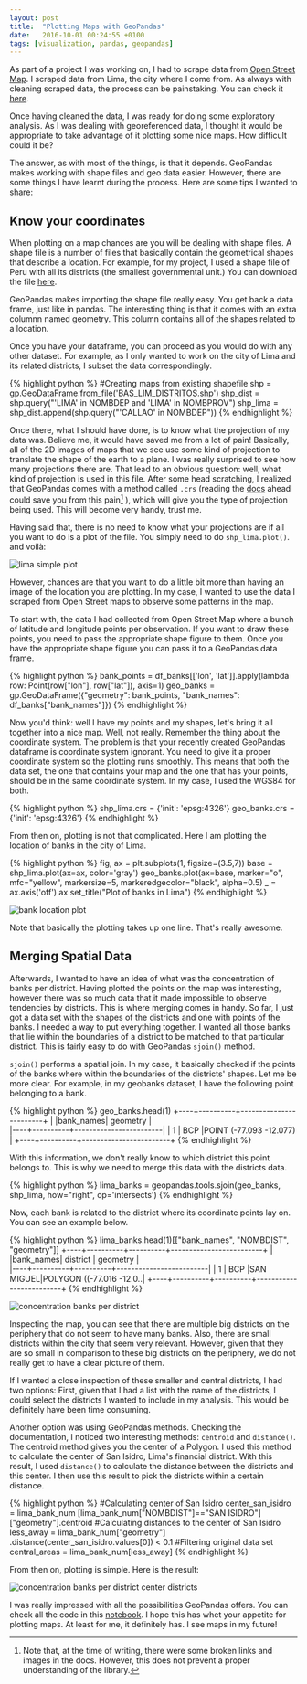 ```yaml
---
layout: post
title:  "Plotting Maps with GeoPandas"
date:   2016-10-01 00:24:55 +0100
tags: [visualization, pandas, geopandas]
---
```


As part of a project I was working on, I had to scrape data from [Open Street Map](http://www.openstreetmap.org/#map=12/-11.9036/-77.1221). I scraped data from Lima, the city where I come from. As always with cleaning scraped data, the process can be painstaking. You can check it [here](https://github.com/jlcoto/Udacity/blob/master/data_wrangling/Open_Street_project/Open_street_lima_project/Project_Lima.ipynb). 

Once having cleaned the data, I was ready for doing some exploratory analysis. As I was dealing with georeferenced data, I thought it would be appropriate to take advantage of it plotting some nice maps. How difficult could it be?

The answer, as with most of the things, is that it depends. GeoPandas makes working with shape files and geo data easier. However, there are some things I have learnt during the process. Here are some tips I wanted to share:

## Know your coordinates

When plotting on a map chances are you will be dealing with shape files. A shape file is a number of files that basically contain the geometrical shapes that describe a location. For example, for my project, I used a shape file of Peru with all its districts (the smallest governmental unit.) You can download the file [here](http://www.geogpsperu.com/2014/03/base-de-datos-peru-shapefile-shp-minam.html). 

GeoPandas makes importing the shape file really easy. You get back a data frame, just like in pandas. The interesting thing is that it comes with an extra columnn named geometry. This column contains all of the shapes related to a location. 

Once you have your dataframe, you can proceed as you would do with any other dataset. For example, as I only wanted to work on the city of Lima and its related districts, I subset the data correspondingly. 

{% highlight python %}
#Creating maps from existing shapefile
shp = gp.GeoDataFrame.from_file('BAS_LIM_DISTRITOS.shp')
shp_dist = shp.query("'LIMA' in NOMBDEP and 
                      'LIMA' in NOMBPROV")
shp_lima = shp_dist.append(shp.query("'CALLAO' in NOMBDEP"))
{% endhighlight %}

Once there, what I should have done, is to know what the projection of my data was. Believe me, it would have saved me from a lot of pain! Basically, all of the 2D images of maps that we see use some kind of projection to translate the shape of the earth to a plane. I was really surprised to see how many projections there are. That lead to an obvious question: well, what kind of projection is used in this file. After some head scratching, I realized that GeoPandas comes with a method called `.crs` (reading the [docs](http://geopandas.org/) ahead could save you from this pain[^footnote]
), which will give you the type of projection being used. This will become very handy, trust me.

Having said that, there is no need to know what your projections are if all you want to do is a plot of the file. You simply need to do `shp_lima.plot()`. and voilà:

<img src="/img/lima_simple_plot.png" alt="lima simple plot" class="image-post image-thin"> 

However, chances are that you want to do a little bit more than having an image of the location you are plotting. In my case, I wanted to use the data I scraped from Open Street maps to observe some patterns in the map. 

To start with, the data I had collected from Open Street Map where a bunch of latitude and longitude points per observation. If you want to draw these points, you need to pass the appropriate shape figure to them. Once you have the appropriate shape figure you can pass it to a GeoPandas data frame. 

{% highlight python %}
bank_points = df_banks[['lon', 'lat']].apply(lambda row: 
              Point(row["lon"], row["lat"]), axis=1)
geo_banks = gp.GeoDataFrame({"geometry": bank_points, 
			"bank_names": df_banks["bank_names"]})
{% endhighlight %}

Now you'd think: well I have my points and my shapes, let's bring it all together into a nice map. Well, not really. Remember the thing about the coordinate system. The problem is that your recently created GeoPandas dataframe is coordinate system ignorant. You need to give it a proper coordinate system so the plotting runs smoothly. This means that both the data set, the one that contains your map and the one that has your points, should be in the same coordinate system. In my case, I used the WGS84 for both. 

{% highlight python %}
shp_lima.crs = {'init': 'epsg:4326'}
geo_banks.crs = {'init': 'epsg:4326'}
{% endhighlight %}

From then on, plotting is not that complicated. Here I am plotting the location of banks in the city of Lima. 

{% highlight python %}
fig, ax = plt.subplots(1, figsize=(3.5,7))
base = shp_lima.plot(ax=ax, color='gray')
             geo_banks.plot(ax=base, marker="o", 
             mfc="yellow", markersize=5, 
             markeredgecolor="black", alpha=0.5)
_ = ax.axis('off')
ax.set_title("Plot of banks in Lima")
{% endhighlight %}

<img src="/img/bank_locations.png" alt="bank location plot" class="image-post image-thin">

Note that basically the plotting takes up one line. That's really awesome.

## Merging Spatial Data

Afterwards, I wanted to have an idea of what was the concentration of banks per district. Having plotted the points on the map was interesting, however there was so much data that it made impossible to observe tendencies by districts. This is where merging comes in handy. So far, I just got a data set with the shapes of the districts and one with points of the banks. I needed a way to put everything together. I wanted all those banks that lie within the boundaries of a district to be matched to that particular district. This is fairly easy to do with GeoPandas `sjoin()` method.

`sjoin()` performs a spatial join. In my case, it basically checked if the points of the banks where within the boundaries of the districts' shapes.  Let me be more clear. For example, in my geobanks dataset, I have the following point belonging to a bank.

{% highlight python %}
geo_banks.head(1)
+----+----------+------------------------+
|    |bank_names|      geometry          |  
|----+----------+------------------------|
|  1 | BCP      |POINT (-77.093 -12.077) |
+----+----------+------------------------+
{% endhighlight %}

With this information, we don't really know to which district this point belongs to. This is why we need to merge this data with the districts data. 

{% highlight python %}
lima_banks = geopandas.tools.sjoin(geo_banks, shp_lima, 
				how="right", op='intersects')
{% endhighlight %}

Now, each bank is related to the district where its coordinate points lay on. You can see an example below. 

{% highlight python %}
lima_banks.head(1)[["bank_names", "NOMBDIST", "geometry"]]
+----+----------+----------+-------------------------+
|    |bank_names| district |      geometry           |  
|----+----------+----------+-------------------------|
|  1 | BCP      |SAN MIGUEL|POLYGON ((-77.016 -12.0..|
+----+----------+----------+-------------------------+
{% endhighlight %}

<img src="/img/concentration_banks.png" alt="concentration banks per district" class="image-post image-thin">

Inspecting the map, you can see that there are multiple big districts on the periphery that do not seem to have many banks. Also, there are small districts within the city that seem very relevant. However, given that they are so small in comparison to these big districts on the periphery, we do not really get to have a clear picture of them. 

If I wanted a close inspection of these smaller and central districts, I had two options: First, given that I had a list with the name of the districts, I could select the districts I wanted to include in my analysis. This would be definitely have been time consuming. 

Another option was using GeoPandas methods. Checking the documentation, I noticed two interesting methods: `centroid` and `distance()`. The centroid method gives you the center of a Polygon. I used this method to calculate the center of San Isidro, Lima's financial district. With this result, I used `distance()` to calculate the distance between the districts and this center. I then use this result to pick the districts within a certain distance. 

{% highlight python %}
#Calculating center of San Isidro
 center_san_isidro = lima_bank_num
 		[lima_bank_num["NOMBDIST"]=="SAN ISIDRO"]
 		["geometry"].centroid
 #Calculating distances to the center of San Isidro
 less_away = lima_bank_num["geometry"]
 		.distance(center_san_isidro.values[0]) < 0.1
 #Filtering original data set
central_areas = lima_bank_num[less_away]
{% endhighlight %}

From then on, plotting is simple. Here is the result:

<img src="/img/lima_center_banks.png" alt="concentration banks per district center districts" class="image-post image-thin">

I was really impressed with all the possibilities GeoPandas offers. You can check all the code in this [notebook](https://github.com/jlcoto/visualizations/blob/master/mapping/Plotting_GeoPandas.ipynb). I hope this has whet your appetite for plotting maps. At least for me, it definitely has. I see maps in my future!


[^footnote]: Note that, at the time of writing, there were some broken links and images in the docs. However, this does not prevent a proper understanding of the library.




